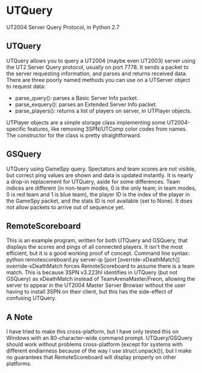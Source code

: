 # UTQuery
UT2004 Server Query Protocol, in Python 2.7

## UTQuery

UTQuery allows you to query a UT2004 (maybe even UT2003) server using the UT2 Server Query protocol, usually on port 7778. It sends a packet to the server requesting information, and parses and returns received data. There are three poorly named methods you can use on a UTServer object to request data:
- parse_query(): parses a Basic Server Info packet. 
- parse_exquery(): parses an Extended Server Info packet.
- parse_players(): returns a list of players on server, in UTPlayer objects.

UTPlayer objects are a simple storage class implementing some UT2004-specific features, like removing 3SPN/UTComp color codes from names. The constructor for the class is pretty straightforward. 

## GSQuery
UTQuery using GameSpy query. Spectators and team scores are not visible, but correct ping values are shown and data is updated instantly. It is nearly a drop-in replacement for UTQuery, aside for some differences. Team indices are different (in non-team modes, 0 is the only team; in team modes, 0 is red team and 1 is blue team), the player ID is the index of the player in the GameSpy packet, and the stats ID is not available (set to None). It does not allow packets to arrive out of sequence yet. 

## RemoteScoreboard
This is an example program, written for both UTQuery and GSQuery, that displays the scores and pings of all connected players. It isn't the most efficient, but it is a good working proof of concept. 
Command line syntax: python remotescoreboard.py server-ip [port [override-xDeathMatch]]
override-xDeathMatch forces RemoteScoreboard to assume there is a team match. This is because 3SPN v3.223hl identifies in UTQuery (but not GSQuery) as xDeathMatch instead of TeamArenaMaster/Freon, allowing the server to appear in the UT2004 Master Server Browser without the user having to install 3SPN on their client, but this has the side-effect of confusing UTQuery. 

## A Note
I have tried to make this cross-platform, but I have only tested this on Windows with an 80-character-wide command prompt. UTQuery/GSQuery should work without problems cross-platform (except for systems with different endianness because of the way I use struct.unpack()), but I make no guarantees that RemoteScoreboard will display properly on other platforms. 
